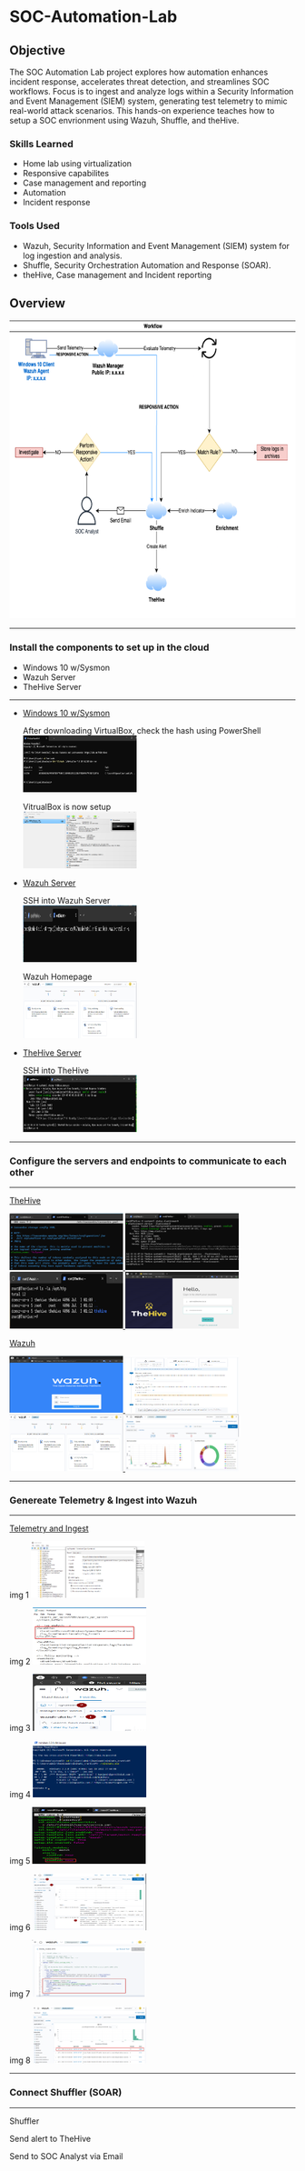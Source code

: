 # SOC-Automation-Lab

## Objective
The SOC Automation Lab project explores how automation enhances incident response, accelerates threat detection, and streamlines SOC workflows.
Focus is to ingest and analyze logs within a Security Information and Event Management (SIEM) system, generating test telemetry to mimic real-world attack scenarios. 
This hands-on experience teaches how to setup a SOC envrionment using Wazuh, Shuffle, and theHive.

### Skills Learned

- Home lab using virtualization
- Responsive capabilites
- Case management and reporting
- Automation
- Incident response
  
### Tools Used

- Wazuh, Security Information and Event Management (SIEM) system for log ingestion and analysis.
- Shuffle, Security Orchestration Automation and Response (SOAR).
- theHive, Case management and Incident reporting

## Overview

<img src="https://github.com/klipodu/SOC-Automation-Lab/blob/main/SOC-Automation-Project-Workflow.png?raw=true" alt="Image Alt" width="741" height="525">

-----------------------------------------
### Install the components to set up in the cloud
- Windows 10 w/Sysmon
- Wazuh Server
- TheHive Server
-----------------------------------------

- [Windows 10 w/Sysmon](https://github.com/klipodu/SOC-Automation-Lab/blob/main/VirtualBox-Install.txt)

  After downloading VirtualBox, check the hash using PowerShell <br>
  <a href="https://github.com/klipodu/SOC-Automation-Lab/blob/main/VirtualBox-Hash-Check.png?raw=true">
    <img src="https://github.com/klipodu/SOC-Automation-Lab/blob/main/VirtualBox-Hash-Check.png?raw=true" alt="Image Alt" width="200" height="100">
  </a>


  VitrualBox is now setup <br>
  <a href="https://github.com/klipodu/SOC-Automation-Lab/blob/main/VirtualBox-Windows10.png?raw=true">
    <img src="https://github.com/klipodu/SOC-Automation-Lab/blob/main/VirtualBox-Windows10.png?raw=true" alt="Image Alt" width="200" height="100">
  </a>

- [Wazuh Server](https://github.com/klipodu/SOC-Automation-Lab/blob/main/Wazuh-Install.txt)

  SSH into Wazuh Server<br>
  <a href="https://github.com/klipodu/SOC-Automation-Lab/blob/main/Wazuh-SSH.png?raw=true">
    <img src="https://github.com/klipodu/SOC-Automation-Lab/blob/main/Wazuh-SSH.png?raw=true" alt="Image Alt" width="200" height="100">
  </a>   

  Wazuh Homepage<br>
  <a href="https://github.com/klipodu/SOC-Automation-Lab/blob/main/Wazuh-Dashboard-Home.png?raw=true">
    <img src="https://github.com/klipodu/SOC-Automation-Lab/blob/main/Wazuh-Dashboard-Home.png?raw=true" alt="Image Alt" width="200" height="100">
  </a>

  
- [TheHive Server](https://github.com/klipodu/SOC-Automation-Lab/blob/main/TheHive-Install.txt)

   SSH into TheHive<br>
  <a href="https://github.com/klipodu/SOC-Automation-Lab/blob/main/TheHive-SSH.png?raw=true">
    <img src="https://github.com/klipodu/SOC-Automation-Lab/blob/main/TheHive-SSH.png?raw=true" alt="Image Alt" width="200" height="100">
  </a>

-----------------------------------------
### Configure the servers and endpoints to communicate to each other
-----------------------------------------

[TheHive](https://github.com/klipodu/SOC-Automation-Lab/blob/main/TheHive-Configure.txt)

<a href="https://github.com/klipodu/SOC-Automation-Lab/blob/main/TheHive-Configure-Cassandra.png?raw=true">
    <img src="https://github.com/klipodu/SOC-Automation-Lab/blob/main/TheHive-Configure-Cassandra.png?raw=true" alt="Image Alt" width="200" height="100">
</a>

<a href="https://github.com/klipodu/SOC-Automation-Lab/blob/main/TheHive-Configure-ElasticSearch.png?raw=true">
    <img src="https://github.com/klipodu/SOC-Automation-Lab/blob/main/TheHive-Configure-ElasticSearch.png?raw=true" alt="Image Alt" width="200" height="100">
</a>

<a href="https://github.com/klipodu/SOC-Automation-Lab/blob/main/TheHive-Configure-Permissions.png?raw=true">
    <img src="https://github.com/klipodu/SOC-Automation-Lab/blob/main/TheHive-Configure-Permissions.png?raw=true" alt="Image Alt" width="200" height="100">
</a>

<a href="https://github.com/klipodu/SOC-Automation-Lab/blob/main/TheHive-Configure-Login.png?raw=true">
    <img src="https://github.com/klipodu/SOC-Automation-Lab/blob/main/TheHive-Configure-Login.png?raw=true" alt="Image Alt" width="200" height="100">
</a>


[Wazuh](https://github.com/klipodu/SOC-Automation-Lab/blob/main/Wazuh-Configure.txt)

<a href="https://github.com/klipodu/SOC-Automation-Lab/blob/main/Wazuh-Configure-Login.png?raw=true">
    <img src="https://github.com/klipodu/SOC-Automation-Lab/blob/main/Wazuh-Configure-Login.png?raw=true" alt="Image Alt" width="200" height="100">
</a>

<a href="https://github.com/klipodu/SOC-Automation-Lab/blob/main/Wazuh-Add-Agent.png?raw=true">
    <img src="https://github.com/klipodu/SOC-Automation-Lab/blob/main/Wazuh-Add-Agent.png?raw=true" alt="Image Alt" width="200" height="100">
</a>

<a href="https://github.com/klipodu/SOC-Automation-Lab/blob/main/Wazuh-Dashboard-Home.png?raw=true">
    <img src="https://github.com/klipodu/SOC-Automation-Lab/blob/main/Wazuh-Dashboard-Home.png?raw=true" alt="Image Alt" width="200" height="100">
</a>

<a href="https://github.com/klipodu/SOC-Automation-Lab/blob/main/Wazuh-Dashboard.png?raw=true">
    <img src="https://github.com/klipodu/SOC-Automation-Lab/blob/main/Wazuh-Dashboard.png?raw=true" alt="Image Alt" width="200" height="100">
</a>



-----------------------------------------
### Genereate Telemetry & Ingest into Wazuh
-----------------------------------------

[Telemetry and Ingest](https://github.com/klipodu/SOC-Automation-Lab/blob/main/Wazuh-Telemetry.txt)

img 1
<a href="https://github.com/klipodu/SOC-Automation-Lab/blob/main/VirtualBox-Windows10-Sysmon.png?raw=true">
    <img src="https://github.com/klipodu/SOC-Automation-Lab/blob/main/VirtualBox-Windows10-Sysmon.png?raw=true" alt="Image Alt" width="200" height="100">
</a>

img 2
<a href="https://github.com/klipodu/SOC-Automation-Lab/blob/main/VirtualBox-Windows10-Ossec.png?raw=true">
    <img src="https://github.com/klipodu/SOC-Automation-Lab/blob/main/VirtualBox-Windows10-Ossec.png?raw=true" alt="Image Alt" width="200" height="100">
</a>

img 3
<a href="https://github.com/klipodu/SOC-Automation-Lab/blob/main/Wazuh-Events-Sysmon.png?raw=true">
    <img src="https://github.com/klipodu/SOC-Automation-Lab/blob/main/Wazuh-Events-Sysmon.png?raw=true" alt="Image Alt" width="200" height="100">
</a>

img 4
<a href="https://github.com/klipodu/SOC-Automation-Lab/blob/main/VirtualBox-Windows10-Mimikatz.png?raw=true">
    <img src="https://github.com/klipodu/SOC-Automation-Lab/blob/main/VirtualBox-Windows10-Mimikatz.png?raw=true" alt="Image Alt" width="200" height="100">
</a>

img 5
<a href="https://github.com/klipodu/SOC-Automation-Lab/blob/main/Wazuh-Filebeats.png?raw=true">
    <img src="https://github.com/klipodu/SOC-Automation-Lab/blob/main/Wazuh-Filebeats.png?raw=true" alt="Image Alt" width="200" height="100">
</a>

img 6
<a href="https://github.com/klipodu/SOC-Automation-Lab/blob/main/Wazuh-Telemetry-Mimikatz.png?raw=true">
    <img src="https://github.com/klipodu/SOC-Automation-Lab/blob/main/Wazuh-Telemetry-Mimikatz.png?raw=true" alt="Image Alt" width="200" height="100">
</a>

img 7
<a href="https://github.com/klipodu/SOC-Automation-Lab/blob/main/Wazuh-Telemetry-Custom-Rule.png?raw=true">
    <img src="https://github.com/klipodu/SOC-Automation-Lab/blob/main/Wazuh-Telemetry-Custom-Rule.png?raw=true" alt="Image Alt" width="200" height="100">
</a>

img 8
<a href="https://github.com/klipodu/SOC-Automation-Lab/blob/main/Wazuh-Telemetry-Custom-Rule-Trigger.png?raw=true">
    <img src="https://github.com/klipodu/SOC-Automation-Lab/blob/main/Wazuh-Telemetry-Custom-Rule-Trigger.png?raw=true" alt="Image Alt" width="200" height="100">
</a>


-----------------------------------------
### Connect Shuffler (SOAR)
-----------------------------------------

Shuffler

Send alert to TheHive

Send to SOC Analyst via Email

